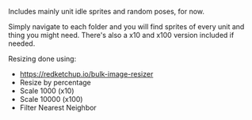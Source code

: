 Includes mainly unit idle sprites and random poses, for now.

Simply navigate to each folder and you will find sprites of every unit and thing you might need. There's also a x10 and x100 version included if needed.

Resizing done using:
- https://redketchup.io/bulk-image-resizer
 - Resize by percentage
 - Scale 1000 (x10)
 - Scale 10000 (x100)
 - Filter Nearest Neighbor